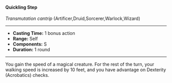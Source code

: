 #### Quickling Step
*Transmutation cantrip* (Artificer,Druid,Sorcerer,Warlock,Wizard)
___
- **Casting Time:** 1 bonus action
- **Range:** Self
- **Components:** S
- **Duration:** 1 round
---
You gain the speed of a magical creature. For the
rest of the turn, your walking speed is increased by
10 feet, and you have advantage on Dexterity
(Acrobatics) checks.

